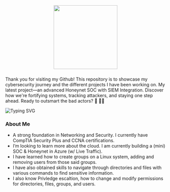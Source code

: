 

<div align="center">   
 <img height="200" src="https://gitlab.com/iruldanet/iruldanet/-/raw/main/img/gitlab-readme-banner-headerv4.gif" />
</div>

###









###
Thank you for visiting my Github! This repository is to showcase my cybersecurity journey and the different projects I have been working on.  My latest project—an advanced Honeynet SOC with SIEM Integration. Discover how we're fortifying systems, tracking attackers, and staying one step ahead. Ready to outsmart the bad actors? 🚀 🚀💡

  <img src="https://readme-typing-svg.herokuapp.com?font=Fira+Code&weight=500&size=25&pause=1000&color=0FC937&center=true&width=435&lines=Welcome+to+my+World" alt="Typing SVG" />
</div>


###

<h3 align="left"> About Me</h3>

-  A strong foundation in Networking and Security. I currently have CompTIA Security Plus and CCNA certifications.
-  I’m looking to learn more about the cloud. I am currently building a (mini) SOC & Honeynet in Azure (w/ Live Traffic).
-  I have learned how to create groups on a Linux system, adding and removing users from those said groups. 
-  I have also obtained skills to navigate through directories and files with various commands to find sensitive information. 
-  I also know Privledge escaltion, how to change and modify permissions for directories, files, groups, and users. 
  

